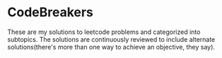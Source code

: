 # CodeBreakers
These are my solutions to leetcode problems and categorized into subtopics. The solutions are continuously reviewed to include alternate solutions(there's more than one way to achieve an objective, they say).
